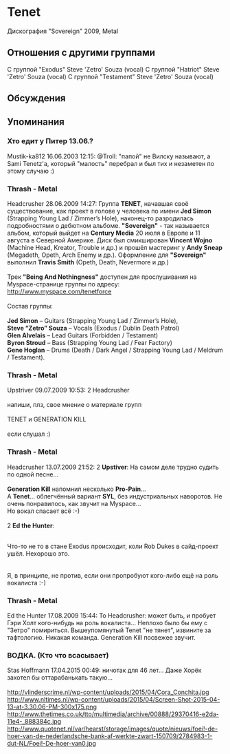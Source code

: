 # Tenet

Дискография
"Sovereign" 2009, Metal

## Отношения с другими группами

C группой "Exodus" Steve 'Zetro' Souza (vocal)
C группой "Hatriot" Steve 'Zetro' Souza (vocal)
C группой "Testament" Steve 'Zetro' Souza (vocal)

## Обсуждения


## Упоминания

### Хто едит у Питер 13.06.?

Mustik-ka812 16.06.2003 12:15:
@Troll: "папой" не Вилску называют, а Sami Tenetz'а, который "малость" перебрал и был тих и незаметен по этому случаю :)

### Thrash - Metal

Headcrusher 28.06.2009 14:27:
Группа <B>TENET</B>, начавшая своё существование, как проект в голове у человека по имени <B>Jed Simon</B> (Strapping Young Lad / Zimmer’s Hole), наконец-то разродилась подробностями о дебютном альбоме. <B>"Sovereign"</B> - так называется альбом, который выйдет на <B>Century Media</B> 20 июля в Европе и 11 августа в Северной Америке. Диск был смикширован <B>Vincent Wojno</B> (Machine Head, Kreator, Trouble и др.) и прошёл мастеринг у <B>Andy Sneap</B> (Megadeth, Opeth, Arch Enemy и др.). Оформление для <B>"Sovereign"</B> выполнил <B>Travis Smith</B> (Opeth, Death, Nevermore и др.) <BR><BR>Трек <B>"Being And Nothingness"</B> доступен для прослушивания на Myspace-странице группы по адресу: <A HREF="http://www.myspace.com/tenetforce" TARGET="_blank">http://www.myspace.com/tenetforce</A><BR><BR>Состав группы:<BR><BR><B>Jed Simon</B> – Guitars (Strapping Young Lad / Zimmer’s Hole), <BR><B>Steve “Zetro” Souza</B> – Vocals (Exodus / Dublin Death Patrol)<BR><B>Glen Alvelais</B> – Lead Guitars (Forbidden / Testament)<BR><B>Byron Stroud</B> – Bass (Strapping Young Lad / Fear Factory)<BR><B>Gene Hoglan</B> – Drums (Death / Dark Angel / Strapping Young Lad / Meldrum / Testament).<BR>

### Thrash - Metal

Upstriver 09.07.2009 10:53:
2 Headcrusher<BR><BR>напиши, плз, свое мнение о материале групп<BR><BR>TENET и GENERATION KILL <BR><BR>если слушал :) 

### Thrash - Metal

Headcrusher 13.07.2009 21:52:
2 <B>Upstiver</B>: На самом деле трудно судить по одной песне...<BR><BR><B>Generation Kill</B> напомнил несколько <B>Pro-Pain</B>...<BR>А <B>Tenet</B>... облегчённый вариант <B>SYL</B>, без индустриальных наворотов. Не очень понравилось, как звучит на Myspace... <BR>Но вокал спасает всё :-)<BR><BR>2 <B>Ed the Hunter</B>: <BR><BR><DIV CLASS="quote">Что-то не то в стане Exodus происходит, коли Rob Dukes в сайд-проект ушёл. Нехорошо это.<BR></DIV><BR><BR>Я, в принципе, не против, если они пропробуют кого-либо ещё на роль вокалиста :-)<BR>

### Thrash - Metal

Ed the Hunter 17.08.2009 15:44:
To Headcrusher: может быть, и пробует Гэри Холт кого-нибудь на роль вокалиста... Неплохо было бы ему с "Зетро" помириться. Вышеупомянутый Tenet "не тянет", извините за тафтологию. Никакая команда. Generation Kill посвежее звучит.

### ВОДКА. (Кто что всасывает)

Stas Hoffmann 17.04.2015 00:49:
ничотак для 46 лет... Даже Хорёк захотел бы оттарабанькать такую...<BR><BR><A HREF="http://vlinderscrime.nl/wp-content/uploads/2015/04/Cora_Conchita.jpg" TARGET="_blank">http://vlinderscrime.nl/wp-content/uploads/2015/04/Cora_Conchita.jpg</A><BR><A HREF="http://www.nltimes.nl/wp-content/uploads/2015/04/Screen-Shot-2015-04-13-at-3.30.06-PM-300x175.png" TARGET="_blank">http://www.nltimes.nl/wp-content/uploads/2015/04/Screen-Shot-2015-04-13-at-3.30.06-PM-300x175.png</A><BR><A HREF="http://www.thetimes.co.uk/tto/multimedia/archive/00888/29370416-e2da-11e4-_888384c.jpg" TARGET="_blank">http://www.thetimes.co.uk/tto/multimedia/archive/00888/29370416-e2da-11e4-_888384c.jpg</A><BR><A HREF="http://www.quotenet.nl/var/hearst/storage/images/quote/nieuws/foei!-de-hoer-van-de-nederlandsche-bank-af-werkte-zwart-150709/2784983-1-dut-NL/Foei!-De-hoer-van-De-Nederlandsche-Bank-af-werkte-zwart_crop700x350.jpg" TARGET="_blank">http://www.quotenet.nl/var/hearst/storage/images/quote/nieuws/foei!-de-hoer-van-de-nederlandsche-bank-af-werkte-zwart-150709/2784983-1-dut-NL/Foei!-De-hoer-van0.jpg</A>

